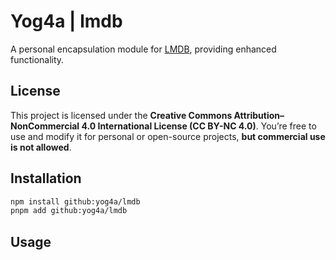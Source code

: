 # Yog4a | lmdb

A personal encapsulation module for [LMDB](https://github.com/kriszyp/lmdb-js), providing enhanced functionality.

## License

This project is licensed under the **Creative Commons Attribution–NonCommercial 4.0 International License (CC BY-NC 4.0)**. You’re free to use and modify it for personal or open-source projects, **but commercial use is not allowed**.

## Installation

```bash
npm install github:yog4a/lmdb
pnpm add github:yog4a/lmdb
```

## Usage
